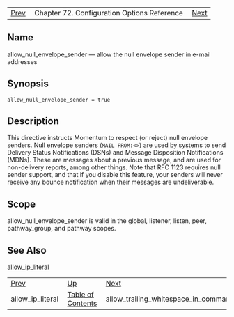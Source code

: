 |     |     |     |
| --- | --- | --- |
| [Prev](conf.ref.allow_ip_literal)  | Chapter 72. Configuration Options Reference |  [Next](conf.ref.allow_trailing_whitespace_in_commands) |

<a name="conf.ref.allow_null_envelope_sender"></a>
## Name

allow_null_envelope_sender — allow the null envelope sender in e-mail addresses

## Synopsis

`allow_null_envelope_sender = true`

<a name="idp23510336"></a>
## Description

This directive instructs Momentum to respect (or reject) null envelope senders. Null envelope senders (`MAIL FROM:<>`) are used by systems to send Delivery Status Notifications (DSNs) and Message Disposition Notifications (MDNs). These are messages about a previous message, and are used for non-delivery reports, among other things. Note that RFC 1123 requires null sender support, and that if you disable this feature, your senders will never receive any bounce notification when their messages are undeliverable.

<a name="idp23513088"></a>
## Scope

allow_null_envelope_sender is valid in the global, listener, listen, peer, pathway_group, and pathway scopes.

<a name="idp23514992"></a>
## See Also

[allow_ip_literal](conf.ref.allow_ip_literal "allow_ip_literal")

|     |     |     |
| --- | --- | --- |
| [Prev](conf.ref.allow_ip_literal)  | [Up](config.options.ref) |  [Next](conf.ref.allow_trailing_whitespace_in_commands) |
| allow_ip_literal  | [Table of Contents](index) |  allow_trailing_whitespace_in_commands |

